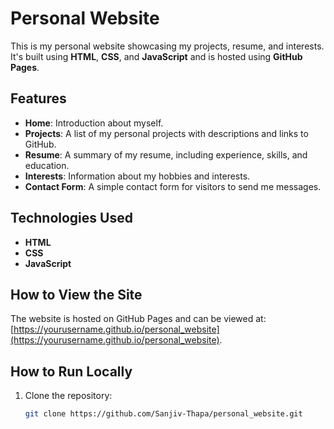 # Personal Website

This is my personal website showcasing my projects, resume, and interests. It's built using **HTML**, **CSS**, and **JavaScript** and is hosted using **GitHub Pages**.

## Features
- **Home**: Introduction about myself.
- **Projects**: A list of my personal projects with descriptions and links to GitHub.
- **Resume**: A summary of my resume, including experience, skills, and education.
- **Interests**: Information about my hobbies and interests.
- **Contact Form**: A simple contact form for visitors to send me messages.

## Technologies Used
- **HTML**
- **CSS**
- **JavaScript**

## How to View the Site
The website is hosted on GitHub Pages and can be viewed at: [https://yourusername.github.io/personal_website](https://yourusername.github.io/personal_website).

## How to Run Locally
1. Clone the repository: 
   ```bash
   git clone https://github.com/Sanjiv-Thapa/personal_website.git
